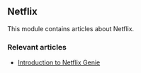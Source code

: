 ## Netflix

This module contains articles about Netflix. 

### Relevant articles

- [Introduction to Netflix Genie](https://github.com/eugenp/tutorials/tree/master/netflix/genie)
